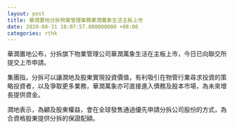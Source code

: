 ```yaml
---
layout: post
title: 華潤置地分拆物業管理業務華潤萬象生活主板上市
date: 2020-08-31 18:07:57.000000000 +08:00
categories: rthk
---
```


華潤置地公布，分拆旗下物業管理公司華潤萬象生活在主板上市，今日已向聯交所提交上市申請。

集團指，分拆可以讓潤地及股東實現投資價值，有利吸引在物管行業尋求投資的策略投資者，以及爭取更多業務，華潤萬象亦可直接進入債務及股本市場，為未來增長提供資金。

潤地表示，為顧及股東權益，會在全球發售通過優先申請分拆公司股份的方式，為合資格股東提供分拆的保證配額。
